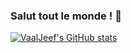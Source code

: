### Salut tout le monde ! 👋

<!--
**VaalJeef/VaalJeef** is a ✨ _special_ ✨ repository because its `README.md` (this file) appears on your GitHub profile.

Here are some ideas to get you started:

- 🔭 I’m currently working on ...
- 🌱 I’m currently learning ...
- 👯 I’m looking to collaborate on ...
- 🤔 I’m looking for help with ...
- 💬 Ask me about ...
- 📫 How to reach me: ...
- 😄 Pronouns: ...
- ⚡ Fun fact: ...
-->
<!-- ![VaalJeef's GitHub stats](https://github-readme-stats.vercel.app/api?username=vaaljeef&theme=onedark&show_icons=true) -->
[![VaalJeef's GitHub stats](https://github-readme-stats.vercel.app/api?username=vaaljeef&theme=onedark&show_icons=true)](https://www.linkedin.com/in/jeffrey-valentin)
